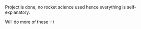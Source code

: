 Project is done, no rocket science used hence everything is self-explanatory.

Will do more of these :-)